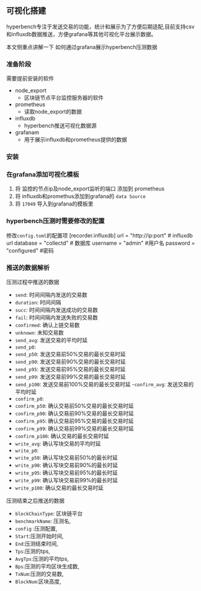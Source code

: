 ## 可视化搭建 ####
hyperbench专注于发送交易的功能，统计和展示为了方便后期适配,目前支持csv和influxdb数据推送，方便grafana等其他可视化平台展示数据。

本文侧重点讲解一下 如何通过grafana展示hyperbench压测数据
### 准备阶段
需要提前安装的软件

- node_export
  - 区块链节点平台监控服务器的软件
- prometheus
  - 读取node_export的数据
- influxdb
  - hyperbench推送可视化数据源
- grafanam
  - 用于展示influxdb和prometheus提供的数据

### 安装

### 在grafana添加可视化模板
1. 将 监控的节点ip及node_export监听的端口 添加到 prometheus
2. 将 influxdb和promethus添加到grafana的 `data Source`
3. 将 `17049` 导入到grafana的模板里

### hyperbench压测时需要修改的配置
修改`config.toml`的配置项
[recorder.influxdb]
url = "http://ip:port" # influxdb url
database = "collectd" # 数据库
username = "admin"  #用户名
password = "configured" #密码



### 推送的数据解析
压测过程中推送的数据
- `send`: 时间间隔内发送的交易数  
- `duration`: 时间间隔
- `succ`: 时间间隔内发送成功的交易数
- `fail`: 时间间隔内发送失败的交易数     
- `confirmed`: 确认上链交易数
- `unknown`: 未知交易数  
- `send_avg`: 发送交易的平均时延
- `send_p0`:   
- `send_p50`: 发送交易前50%交易的最长交易时延
- `send_p90`: 发送交易前90%交易的最长交易时延 
- `send_p95`: 发送交易前95%交易的最长交易时延
- `send_p99`: 发送交易前99%交易的最长交易时延
- `send_p100`: 发送交易前100%交易的最长交易时延
-`confirm_avg`: 发送交易的平均时延
- `confirm_p0`:   
- `confirm_p50`: 确认交易前50%交易的最长交易时延
- `confirm_p90`: 确认交易前90%交易的最长交易时延
- `confirm_p95`: 确认交易前95%交易的最长交易时延
- `confirm_p99`: 确认交易前99%交易的最长交易时延
- `confirm_p100`: 确认交易的最长交易时延
- `write_avg`: 确认写块交易的平均时延
- `write_p0`:  
- `write_p50`: 确认写块交易前50%的最长时延
- `write_p90`: 确认写块交易前90%的最长时延
- `write_p95`: 确认写块交易前95%的最长时延 
- `write_p99`: 确认写块交易前99%的最长时延
- `write_p100`: 确认交易的最长交易时延

压测结束之后推送的数据

- `blockChainType`: 区块链平台
- `benchmarkName`: 压测名,
- `config` :压测配置,
- `Start`:压测开始时间,
- `End`:压测结束时间,
- `Tps`:压测的tps,
- `AvgTps`:压测的平均tps,
- `Bps`:压测的平均区块生成数,
- `TxNum`:压测的交易数,
- `BlockNum`:区块高度,

